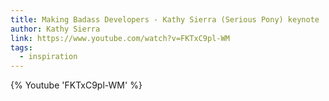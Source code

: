 ```yaml
---
title: Making Badass Developers - Kathy Sierra (Serious Pony) keynote
author: Kathy Sierra
link: https://www.youtube.com/watch?v=FKTxC9pl-WM
tags:
  - inspiration
---
```


{% Youtube 'FKTxC9pl-WM' %}
